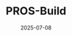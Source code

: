 ---
title: 'PROS-Build'
date: 2025-07-08
description: 'This Website'
link: https://github.com/lemlib/pros-build
github: https://github.com/lemlib/pros-build
devicons: ['docker', 'bash', 'react']
---